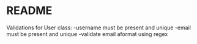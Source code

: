 # README

Validations for User class:
-username must be present and unique
-email must be present and unique
-validate email aformat using regex 
